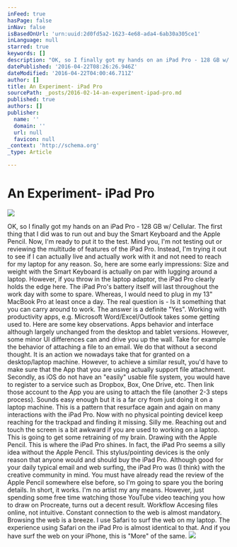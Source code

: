 ```yaml
---
inFeed: true
hasPage: false
inNav: false
isBasedOnUrl: 'urn:uuid:2d0fd5a2-1623-4e68-ada4-6ab30a305ce1'
inLanguage: null
starred: true
keywords: []
description: "OK, so I finally got my hands on an iPad Pro - 128 GB w/ Cellular. The first thing that I did was to run out and buy the Smart Keyboard and the Apple Pencil. Now, I'm ready to put it to the test. Mind you, I'm not testing out or reviewing the multitude of features of the iPad Pro. Instead, I'm trying it out to see if I can actually live and actually work with it and not need to reach for my laptop for any reason. So, here are some early impressions:\n\nSize and weight with the Smart Keyboard is actually on par with lugging around a laptop. However, if you throw in the laptop adaptor, the iPad Pro clearly holds the edge here. The iPad Pro's battery itself will last throughout the work day with some to spare. Whereas, I would need to plug in my 13\" MacBook Pro at least once a day. The real question is - Is it something that you can carry around to work. The answer is a definite \"Yes\".\n \nWorking with productivity apps, e.g. Microsoft Word/Excel/Outlook takes some getting used to. Here are some key observations. Apps behavior and interface although largely unchanged from the desktop and tablet versions. However, some minor UI differences can and drive you up the wall. Take for example the behavior of attaching a file to an email. We do that without a second thought. It is an action we nowadays take that for granted on a desktop/laptop machine. However, to achieve a similar result, you'd have to make sure that the App that you are using actually support file attachment. Secondly, as iOS do not have an \"easily\" usable file system, you would have to register to a service such as Dropbox, Box, One Drive, etc. Then link those account to the App you are using to attach the file (another 2-3 steps process). Sounds easy enough but it is a far cry from just doing it on a laptop machine. This is a pattern that resurface again and again on many interactions with the iPad Pro.\nNow with no physical pointing deviceI keep reaching for the trackpad and finding it missing. Silly me.  Reaching out and touch the screen is a bit awkward if you are used to working on a laptop. This is going to get some retraining of my brain.\nDrawing with the Apple Pencil. This is where the iPad Pro shines. In fact, the iPad Pro seems a silly idea without the Apple Pencil. This stylus/pointing devices is the only reason that anyone would and should buy the iPad Pro. Although good for your daily typical email and web surfing, the iPad Pro was (I think) with the creative community in mind. You must have already read the review of the Apple Pencil somewhere else before, so I'm going to spare you the boring details. In short, it works. I'm no artist my any means. However, just spending some free time watching those YouTube video teaching you how to draw on Procreate, turns out a decent result.\nWorkflow  Accesing files online, not intuitive. Constant connection to the web is almost mandatory.\nBrowsing the web is a breeze. I use Safari to surf the web on my laptop. The experience using Safari on the iPad Pro is almost identical to that. And if you have surf the web on your iPhone, this is \"More\" of the same."
datePublished: '2016-04-22T08:26:26.946Z'
dateModified: '2016-04-22T04:00:46.711Z'
author: []
title: An Experiment- iPad Pro
sourcePath: _posts/2016-02-14-an-experiment-ipad-pro.md
published: true
authors: []
publisher:
  name: ''
  domain: ''
  url: null
  favicon: null
_context: 'http://schema.org'
_type: Article

---
```

# An Experiment- iPad Pro
![](https://the-grid-user-content.s3-us-west-2.amazonaws.com/72c58ccf-54c7-43a9-9d0b-801e4d852704.png)

OK, so I finally got my hands on an iPad Pro - 128 GB w/ Cellular. The first thing that I did was to run out and buy the Smart Keyboard and the Apple Pencil. Now, I'm ready to put it to the test. Mind you, I'm not testing out or reviewing the multitude of features of the iPad Pro. Instead, I'm trying it out to see if I can actually live and actually work with it and not need to reach for my laptop for any reason. So, here are some early impressions:
Size and weight with the Smart Keyboard is actually on par with lugging around a laptop. However, if you throw in the laptop adaptor, the iPad Pro clearly holds the edge here. The iPad Pro's battery itself will last throughout the work day with some to spare. Whereas, I would need to plug in my 13" MacBook Pro at least once a day. The real question is - Is it something that you can carry around to work. The answer is a definite "Yes".
Working with productivity apps, e.g. Microsoft Word/Excel/Outlook takes some getting used to. Here are some key observations. Apps behavior and interface although largely unchanged from the desktop and tablet versions. However, some minor UI differences can and drive you up the wall. Take for example the behavior of attaching a file to an email. We do that without a second thought. It is an action we nowadays take that for granted on a desktop/laptop machine. However, to achieve a similar result, you'd have to make sure that the App that you are using actually support file attachment. Secondly, as iOS do not have an "easily" usable file system, you would have to register to a service such as Dropbox, Box, One Drive, etc. Then link those account to the App you are using to attach the file (another 2-3 steps process). Sounds easy enough but it is a far cry from just doing it on a laptop machine. This is a pattern that resurface again and again on many interactions with the iPad Pro.
Now with no physical pointing deviceI keep reaching for the trackpad and finding it missing. Silly me. Reaching out and touch the screen is a bit awkward if you are used to working on a laptop. This is going to get some retraining of my brain.
Drawing with the Apple Pencil. This is where the iPad Pro shines. In fact, the iPad Pro seems a silly idea without the Apple Pencil. This stylus/pointing devices is the only reason that anyone would and should buy the iPad Pro. Although good for your daily typical email and web surfing, the iPad Pro was (I think) with the creative community in mind. You must have already read the review of the Apple Pencil somewhere else before, so I'm going to spare you the boring details. In short, it works. I'm no artist my any means. However, just spending some free time watching those YouTube video teaching you how to draw on Procreate, turns out a decent result.
Workflow Accesing files online, not intuitive. Constant connection to the web is almost mandatory.
Browsing the web is a breeze. I use Safari to surf the web on my laptop. The experience using Safari on the iPad Pro is almost identical to that. And if you have surf the web on your iPhone, this is "More" of the same.
![](https://the-grid-user-content.s3-us-west-2.amazonaws.com/95954f6e-eac9-45fa-940a-22e1b385645d.png)